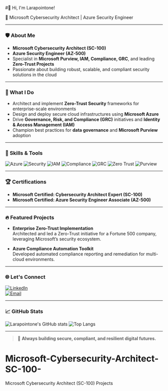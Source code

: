  #👋 Hi, I'm Larapointone!

🚀 Microsoft Cybersecurity Architect | Azure Security Engineer

---

### 🛡️ About Me

- **Microsoft Cybersecurity Architect (SC-100)**
- **Azure Security Engineer (AZ-500)**
- Specialist in **Microsoft Purview, IAM, Compliance, GRC**, and leading **Zero-Trust Projects**
- Passionate about building robust, scalable, and compliant security solutions in the cloud

---

### 🌟 What I Do

- Architect and implement **Zero-Trust Security** frameworks for enterprise-scale environments
- Design and deploy secure cloud infrastructures using **Microsoft Azure**
- Drive **Governance, Risk, and Compliance (GRC)** initiatives and **Identity & Access Management (IAM)**
- Champion best practices for **data governance** and **Microsoft Purview** adoption

---

### 🧰 Skills & Tools

![Azure](https://img.shields.io/badge/Azure-0078D4?style=for-the-badge&logo=microsoft-azure&logoColor=white)
![Security](https://img.shields.io/badge/Security-430098?style=for-the-badge&logo=microsoft&logoColor=white)
![IAM](https://img.shields.io/badge/IAM-228B22?style=for-the-badge)
![Compliance](https://img.shields.io/badge/Compliance-00BFFF?style=for-the-badge)
![GRC](https://img.shields.io/badge/GRC-FFD700?style=for-the-badge)
![Zero Trust](https://img.shields.io/badge/Zero%20Trust-FF4500?style=for-the-badge)
![Purview](https://img.shields.io/badge/Purview-563D7C?style=for-the-badge)

---

### 🏆 Certifications

- **Microsoft Certified: Cybersecurity Architect Expert (SC-100)**
- **Microsoft Certified: Azure Security Engineer Associate (AZ-500)**

---

### 🔥 Featured Projects

- **Enterprise Zero-Trust Implementation**  
  Architected and led a Zero-Trust initiative for a Fortune 500 company, leveraging Microsoft’s security ecosystem.

- **Azure Compliance Automation Toolkit**  
  Developed automated compliance reporting and remediation for multi-cloud environments.

---

### 🌐 Let's Connect

[![LinkedIn](https://img.shields.io/badge/LinkedIn-0A66C2?style=for-the-badge&logo=linkedin&logoColor=white)](https://linkedin.com/in/your-link)  
[![Email](https://img.shields.io/badge/Email-D14836?style=for-the-badge&logo=gmail&logoColor=white)](mailto:your.email@example.com)

---

### 📈 GitHub Stats

![Larapointone's GitHub stats](https://github-readme-stats.vercel.app/api?username=Larapointone&show_icons=true&theme=radical)
![Top Langs](https://github-readme-stats.vercel.app/api/top-langs/?username=Larapointone&layout=compact&theme=radical)

---

> 🧭 **Always building secure, compliant, and resilient digital futures.**
# Microsoft-Cybersecurity-Architect-SC-100-
Microsoft Cybersecurity Architect (SC-100) Projects
